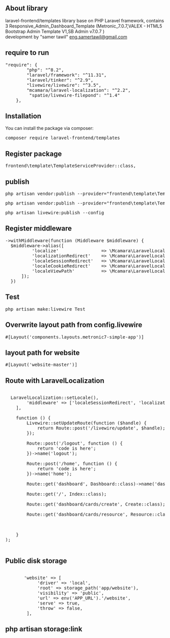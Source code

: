 
## About  library

laravel-frontend/templates library base on PHP Laravel framework, contains 3 Responsive_Admin_Dashboard_Template (Metronic_7.0.7,VALEX - HTML5 Bootstrap Admin Template V1,SB Admin v7.0.7 )   
development by "samer tawil"  eng.samertawil@gmail.com 

## require to run
<pre><span>"require": {
        "php": "^8.2",
        "laravel/framework": "^11.31",
        "laravel/tinker": "^2.9",
        "livewire/livewire": "^3.5",
        "mcamara/laravel-localization": "^2.2",
         "spatie/livewire-filepond": "^1.4"
    },</span></pre>
 
 
## Installation
You can install the package via composer:

<pre><span>composer require laravel-frontend/templates</span></pre>

## Register package
<pre><span>frontend\template\TemplateServiceProvider::class,</span></pre>

 
## publish
<pre><span>php artisan vendor:publish --provider="frontend\template\TemplateServiceProvider"</span></pre>
<pre><span>php artisan vendor:publish --provider="frontend\template\TemplateServiceProvider" --tag=web-route --force</span></pre>
<pre><span>php artisan livewire:publish --config</span></pre>


## Register middleware
<pre><span>->withMiddleware(function (Middleware $middleware) {
  $middleware->alias([
          'localize'                => \Mcamara\LaravelLocalization\Middleware\LaravelLocalizationRoutes::class,
          'localizationRedirect'    => \Mcamara\LaravelLocalization\Middleware\LaravelLocalizationRedirectFilter::class,
          'localeSessionRedirect'   => \Mcamara\LaravelLocalization\Middleware\LocaleSessionRedirect::class,
          'localeCookieRedirect'    => \Mcamara\LaravelLocalization\Middleware\LocaleCookieRedirect::class,
          'localeViewPath'          => \Mcamara\LaravelLocalization\Middleware\LaravelLocalizationViewPath::class,
      ]);
  })</span></pre>
  
## Test
<pre><span>php artisan make:livewire Test</span></pre>


## Overwrite layout path  from config.livewire  
<pre><span>#[Layout('components.layouts.metronic7-simple-app')]</span></pre>

##  layout path for website 
<pre><span>#[Layout('website-master')]</span></pre>
 


## Route with LaravelLocalization
<pre><span>
 <?php
 <?php
 

use Livewire\Livewire;
use App\Livewire\Dashboard;
use App\Livewire\Website\Index;
use Illuminate\Support\Facades\Route;
use App\Livewire\Dashboard\Cards\Create;
use App\Livewire\Dashboard\Cards\Resource;
use Mcamara\LaravelLocalization\Facades\LaravelLocalization;

 

 
Route::group(
    [
        'prefix' => LaravelLocalization::setLocale(),
        'middleware' => ['localeSessionRedirect', 'localizationRedirect', 'localeViewPath']
    ],
    
    function () {
        Livewire::setUpdateRoute(function ($handle) {
            return Route::post('/livewire/update', $handle);
        });
    
        Route::post('/logout', function () {
            return 'code is here';
        })->name('logout');

        Route::post('/home', function () {
            return 'code is here';
        })->name('home');

        Route::get('dashboard', Dashboard::class)->name('dashboard.home')->middleware('auth');

        Route::get('/', Index::class);

        Route::get('dashboard/cards/create', Create::class);

        Route::get('dashboard/cards/resource', Resource::class)->name('website.card.resource');
 
 
        
    }
);

</span></pre>
 
 ## Public disk storage
<pre><span>
       'website' => [
            'driver' => 'local',
            'root' => storage_path('app/website'),
            'visibility' => 'public',
            'url' => env('APP_URL').'/website',
            'serve' => true,
            'throw' => false,
        ], 
</span></pre>
		
##	php artisan storage:link

 
 
 
       



 

